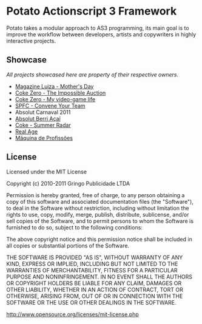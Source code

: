 Potato Actionscript 3 Framework
===============================

Potato takes a modular approach to AS3 programming, its main goal is to improve the workflow between developers, artists and copywriters in highly interactive projects.

Showcase
--------
_All projects showcased here are property of their respective owners._

*  [Magazine Luiza - Mother's Day](http://www.magazineluiza.com.br/maes/)
*  [Coke Zero - The Impossible Auction](http://leilaoimpossivel.cocacolazero.com.br/)
*  [Coke Zero - My video-game life](http://game.cocacolazero.com.br/minhavidadegame/)
*  [SPFC - Convene Your Team](http://www.saopaulofc.net/interativo/convoque-seu-time/)
*  Absolut Carnaval 2011
*  [Absolut Berri Açaí](http://www.absolut.com/br/berriacai)
*  [Coke - Summer Radar](http://apps.facebook.com/radarcocacola/)
*  [Real Age](http://www.idadeinterior.com.br/)
*  [Máquina de Profissões](http://www.maquinadeprofissoes.com.br/)

License
-------	

Licensed under the MIT License

Copyright (c) 2010-2011 Gringo Publicidade LTDA

Permission is hereby granted, free of charge, to any person obtaining a copy of this software and associated documentation files (the "Software"), to deal in the Software without restriction, including without limitation the rights to use, copy, modify, merge, publish, distribute, sublicense, and/or sell copies of the Software, and to permit persons to whom the Software is furnished to do so, subject to the following conditions:

The above copyright notice and this permission notice shall be included in all copies or substantial portions of the Software.

THE SOFTWARE IS PROVIDED "AS IS", WITHOUT WARRANTY OF ANY KIND, EXPRESS OR IMPLIED, INCLUDING BUT NOT LIMITED TO THE WARRANTIES OF MERCHANTABILITY, FITNESS FOR A PARTICULAR PURPOSE AND NONINFRINGEMENT. IN NO EVENT SHALL THE AUTHORS OR COPYRIGHT HOLDERS BE LIABLE FOR ANY CLAIM, DAMAGES OR OTHER LIABILITY, WHETHER IN AN ACTION OF CONTRACT, TORT OR OTHERWISE, ARISING FROM, OUT OF OR IN CONNECTION WITH THE SOFTWARE OR THE USE OR OTHER DEALINGS IN THE SOFTWARE.

http://www.opensource.org/licenses/mit-license.php
